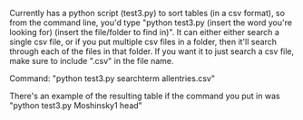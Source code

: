 Currently has a python script (test3.py) to sort tables (in a csv format), so from the command line, you'd type "python test3.py (insert the word you're looking for) (insert the file/folder to find in)". It can either either search a single csv file, or if you put multiple csv files in a folder, then it'll search through each of the files in that folder. If you want it to just search a csv file, make sure to include ".csv" in the file name.

Command: "python test3.py searchterm allentries.csv"

There's an example of the resulting table if the command you put in was "python test3.py Moshinsky1 head"

